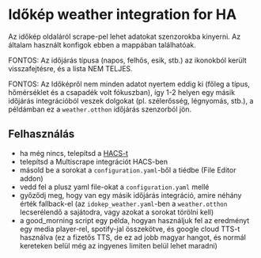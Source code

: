 # Időkép weather integration for HA

Az időkép oldaláról scrape-pel lehet adatokat szenzorokba kinyerni. Az általam használt konfigok ebben a mappában találhatóak.

FONTOS: Az időjárás típusa (napos, felhős, esik, stb.) az ikonokból került visszafejtésre, és a lista NEM TELJES.

FONTOS: Az Időképről nem minden adatot nyertem eddig ki (főleg a típus, hőmérséklet és a csapadék volt fókuszban), így 1-2 helyen egy másik időjárás integrációból veszek dolgokat (pl. szélerősség, légnyomás, stb.), a példámban ez a `weather.otthon` időjárás szenzorból jön.

## Felhasználás

- ha még nincs, telepítsd a [HACS-t](https://hacs.xyz/)
- telepítsd a Multiscrape integrációt HACS-ben
- másold be a sorokat a `configuration.yaml`-ből a tiédbe (File Editor addon)
- vedd fel a plusz yaml file-okat a `configuration.yaml` mellé
- győződj meg, hogy van egy másik időjárás integráció, amire néhány érték fallback-el (az `idokep_weather.yaml`-ben a `weather.otthon` lecserélendő a sajátodra, vagy azokat a sorokat törölni kell)
- a good_morning script egy példa, hogyan használjuk fel az eredményt egy media player-rel, spotify-jal összekötve, és google cloud TTS-t használva (ez a fizetős TTS, de ez ad jobb magyar hangot, és normál kereteken belül még az ingyenes limiten belül lehet maradni)
